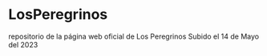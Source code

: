# LosPeregrinos
repositorio de la página web oficial de Los Peregrinos
Subido el 14 de Mayo del 2023
